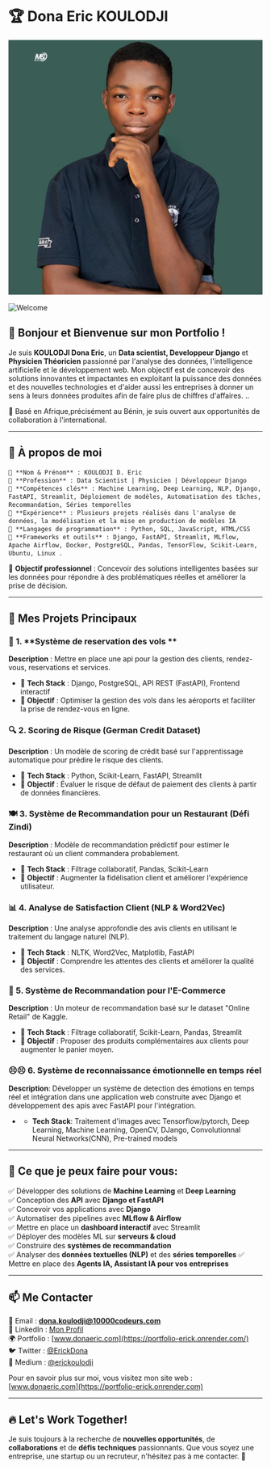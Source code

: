 # 🏆 Dona Eric KOULODJI
![eric koulodji](image.png)

![Welcome](https://img.shields.io/badge/Bienvenue-Welcome-brightgreen)

## 👋 Bonjour et Bienvenue sur mon Portfolio !

Je suis **KOULODJI Dona Eric**, un **Data scientist, Developpeur Django** et **Physicien Théoricien** passionné par l'analyse des données, l'intelligence artificielle et le développement web. Mon objectif est de concevoir des solutions innovantes et impactantes en exploitant la puissance des données et des nouvelles technologies et d'aider aussi les entreprises à donner un sens à leurs données produites afin de faire plus de chiffres d'affaires. ..

📍 Basé en Afrique,précisément au Bénin, je suis ouvert aux opportunités de collaboration à l'international.

---

## 🎯 À propos de moi

    🔹 **Nom & Prénom** : KOULODJI D. Eric
    🔹 **Profession** : Data Scientist | Physicien | Développeur Django  
    🔹 **Compétences clés** : Machine Learning, Deep Learning, NLP, Django, FastAPI, Streamlit, Déploiement de modèles, Automatisation des tâches, Recommandation, Séries temporelles  
    🔹 **Expérience** : Plusieurs projets réalisés dans l'analyse de données, la modélisation et la mise en production de modèles IA
    🔹 **Langages de programmation** : Python, SQL, JavaScript, HTML/CSS  
    🔹 **Frameworks et outils** : Django, FastAPI, Streamlit, MLflow, Apache Airflow, Docker, PostgreSQL, Pandas, TensorFlow, Scikit-Learn, Ubuntu, Linux .
    
🔹 **Objectif professionnel** : Concevoir des solutions intelligentes basées sur les données pour répondre à des problématiques réelles et améliorer la prise de décision.

---

## 📌 Mes Projets Principaux

### 🚋 1. **Système de reservation des vols **
**Description** : Mettre en place une api pour la gestion des clients, rendez-vous, reservations  et services.
- 🔹 **Tech Stack** : Django, PostgreSQL, API REST (FastAPI), Frontend interactif
- 🔹 **Objectif** : Optimiser la gestion des vols dans les aéroports et faciliter la prise de rendez-vous en ligne.

### 🔍 2. **Scoring de Risque (German Credit Dataset)**
**Description** : Un modèle de scoring de crédit basé sur l'apprentissage automatique pour prédire le risque des clients.
- 🔹 **Tech Stack** : Python, Scikit-Learn, FastAPI, Streamlit
- 🔹 **Objectif** : Évaluer le risque de défaut de paiement des clients à partir de données financières.

### 🍽️ 3. **Système de Recommandation pour un Restaurant (Défi Zindi)**
**Description** : Modèle de recommandation prédictif pour estimer le restaurant où un client commandera probablement.
- 🔹 **Tech Stack** : Filtrage collaboratif, Pandas, Scikit-Learn
- 🔹 **Objectif** : Augmenter la fidélisation client et améliorer l'expérience utilisateur.

### 📊 4. **Analyse de Satisfaction Client (NLP & Word2Vec)**
**Description** : Une analyse approfondie des avis clients en utilisant le traitement du langage naturel (NLP).
- 🔹 **Tech Stack** : NLTK, Word2Vec, Matplotlib, FastAPI
- 🔹 **Objectif** : Comprendre les attentes des clients et améliorer la qualité des services.

### 🏬 5. **Système de Recommandation pour l'E-Commerce**
**Description** : Un moteur de recommandation basé sur le dataset "Online Retail" de Kaggle.
- 🔹 **Tech Stack** : Filtrage collaboratif, Scikit-Learn, Pandas, Streamlit
- 🔹 **Objectif** : Proposer des produits complémentaires aux clients pour augmenter le panier moyen.

### 😣😣 6. **Système de reconnaissance émotionnelle en temps réel**
**Description**: Développer un système de detection des émotions en temps réel et intégration dans une application web construite avec Django et développement des apis avec FastAPI pour l'intégration. 
- *  **Tech Stack**: Traitement d'images avec Tensorflow/pytorch, Deep Learning, Machine Learning, OpenCV, DJango, Convolutionnal Neural Networks(CNN), Pre-trained models
---

## 🚀 Ce que je peux faire pour vous:
✅ Développer des solutions de **Machine Learning** et **Deep Learning**  
✅ Conception des **API** avec **Django et FastAPI**  
✅ Concevoir vos applications avec **Django**  
✅ Automatiser des pipelines avec **MLflow & Airflow**  
✅ Mettre en place un **dashboard interactif** avec Streamlit  
✅ Déployer des modèles ML sur **serveurs & cloud**  
✅ Construire des **systèmes de recommandation**  
✅ Analyser des **données textuelles (NLP)** et des **séries temporelles**
✅ Mettre en place des **Agents IA, Assistant IA pour vos entreprises**

---

## 📫 Me Contacter
📧 Email : **dona.koulodji@10000codeurs.com**  
💼 LinkedIn : [Mon Profil](https://www.linkedin.com/in/dona-erick)  
🌍 Portfolio : [www.donaeric.com](https://portfolio-erick.onrender.com/)  
🐦 Twitter : [@ErickDona](https://twitter.com/ericschrodinger)  
📜 Medium : [@erickoulodji](https://medium.com/@koulodjiric)


Pour en savoir plus sur moi, vous visitez mon site web : [www.donaeric.com](https://portfolio-erick.onrender.com) 

---

## 🔥 Let's Work Together!

Je suis toujours à la recherche de **nouvelles opportunités**, de **collaborations** et de **défis techniques** passionnants. Que vous soyez une entreprise, une startup ou un recruteur, n'hésitez pas à me contacter. 🚀

